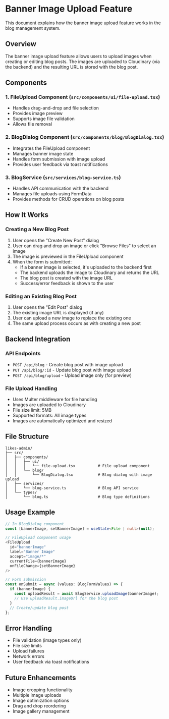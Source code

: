 # Banner Image Upload Feature

This document explains how the banner image upload feature works in the blog management system.

## Overview

The banner image upload feature allows users to upload images when creating or editing blog posts. The images are uploaded to Cloudinary (via the backend) and the resulting URL is stored with the blog post.

## Components

### 1. FileUpload Component (`src/components/ui/file-upload.tsx`)
- Handles drag-and-drop and file selection
- Provides image preview
- Supports image file validation
- Allows file removal

### 2. BlogDialog Component (`src/components/blog/BlogDialog.tsx`)
- Integrates the FileUpload component
- Manages banner image state
- Handles form submission with image upload
- Provides user feedback via toast notifications

### 3. BlogService (`src/services/blog-service.ts`)
- Handles API communication with the backend
- Manages file uploads using FormData
- Provides methods for CRUD operations on blog posts

## How It Works

### Creating a New Blog Post
1. User opens the "Create New Post" dialog
2. User can drag and drop an image or click "Browse Files" to select an image
3. The image is previewed in the FileUpload component
4. When the form is submitted:
   - If a banner image is selected, it's uploaded to the backend first
   - The backend uploads the image to Cloudinary and returns the URL
   - The blog post is created with the image URL
   - Success/error feedback is shown to the user

### Editing an Existing Blog Post
1. User opens the "Edit Post" dialog
2. The existing image URL is displayed (if any)
3. User can upload a new image to replace the existing one
4. The same upload process occurs as with creating a new post

## Backend Integration

### API Endpoints
- `POST /api/blog` - Create blog post with image upload
- `PUT /api/blog/:id` - Update blog post with image upload
- `POST /api/blog/upload` - Upload image only (for preview)

### File Upload Handling
- Uses Multer middleware for file handling
- Images are uploaded to Cloudinary
- File size limit: 5MB
- Supported formats: All image types
- Images are automatically optimized and resized

## File Structure

```
likes-admin/
├── src/
│   ├── components/
│   │   ├── ui/
│   │   │   └── file-upload.tsx          # File upload component
│   │   └── blog/
│   │       └── BlogDialog.tsx           # Blog dialog with image upload
│   ├── services/
│   │   └── blog-service.ts              # Blog API service
│   └── types/
│       └── blog.ts                      # Blog type definitions
```

## Usage Example

```typescript
// In BlogDialog component
const [bannerImage, setBannerImage] = useState<File | null>(null);

// FileUpload component usage
<FileUpload
  id="bannerImage"
  label="Banner Image"
  accept="image/*"
  currentFile={bannerImage}
  onFileChange={setBannerImage}
/>

// Form submission
const onSubmit = async (values: BlogFormValues) => {
  if (bannerImage) {
    const uploadResult = await BlogService.uploadImage(bannerImage);
    // Use uploadResult.imageUrl for the blog post
  }
  // Create/update blog post
};
```

## Error Handling

- File validation (image types only)
- File size limits
- Upload failures
- Network errors
- User feedback via toast notifications

## Future Enhancements

- Image cropping functionality
- Multiple image uploads
- Image optimization options
- Drag and drop reordering
- Image gallery management 